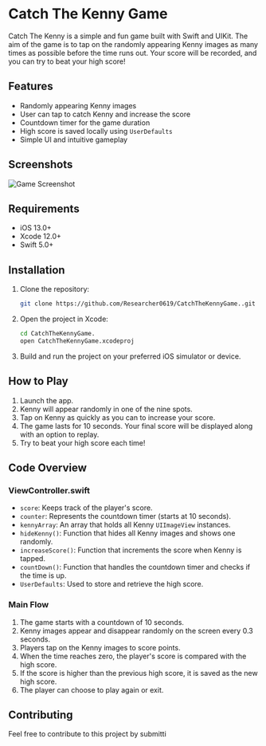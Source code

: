 # Catch The Kenny Game

Catch The Kenny is a simple and fun game built with Swift and UIKit. The aim of the game is to tap on the randomly appearing Kenny images as many times as possible before the time runs out. Your score will be recorded, and you can try to beat your high score!

## Features

- Randomly appearing Kenny images
- User can tap to catch Kenny and increase the score
- Countdown timer for the game duration
- High score is saved locally using `UserDefaults`
- Simple UI and intuitive gameplay

## Screenshots

![Game Screenshot](path/to/your/screenshot.png)

## Requirements

- iOS 13.0+
- Xcode 12.0+
- Swift 5.0+

## Installation

1. Clone the repository:
    ```bash
    git clone https://github.com/Researcher0619/CatchTheKennyGame..git
    ```
2. Open the project in Xcode:
    ```bash
    cd CatchTheKennyGame.
    open CatchTheKennyGame.xcodeproj
    ```
3. Build and run the project on your preferred iOS simulator or device.

## How to Play

1. Launch the app.
2. Kenny will appear randomly in one of the nine spots.
3. Tap on Kenny as quickly as you can to increase your score.
4. The game lasts for 10 seconds. Your final score will be displayed along with an option to replay.
5. Try to beat your high score each time!

## Code Overview

### ViewController.swift

- `score`: Keeps track of the player's score.
- `counter`: Represents the countdown timer (starts at 10 seconds).
- `kennyArray`: An array that holds all Kenny `UIImageView` instances.
- `hideKenny()`: Function that hides all Kenny images and shows one randomly.
- `increaseScore()`: Function that increments the score when Kenny is tapped.
- `countDown()`: Function that handles the countdown timer and checks if the time is up.
- `UserDefaults`: Used to store and retrieve the high score.

### Main Flow

1. The game starts with a countdown of 10 seconds.
2. Kenny images appear and disappear randomly on the screen every 0.3 seconds.
3. Players tap on the Kenny images to score points.
4. When the time reaches zero, the player's score is compared with the high score.
5. If the score is higher than the previous high score, it is saved as the new high score.
6. The player can choose to play again or exit.

## Contributing

Feel free to contribute to this project by submitti
